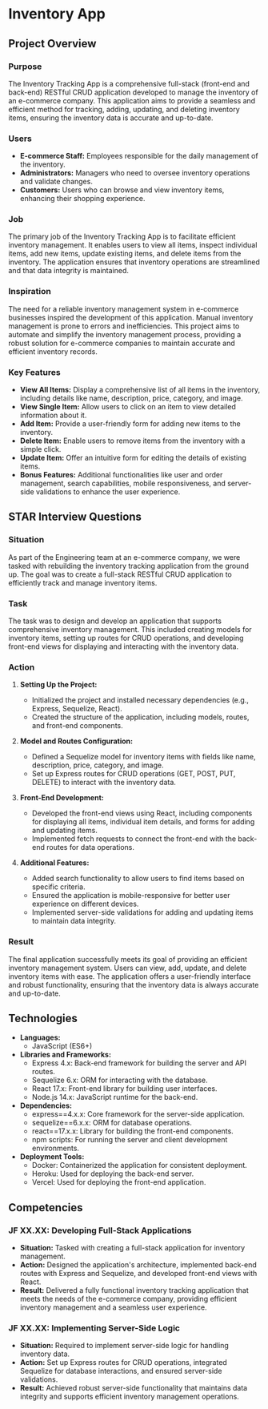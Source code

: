 
# Inventory App

## Project Overview

### Purpose
The Inventory Tracking App is a comprehensive full-stack (front-end and back-end) RESTful CRUD application developed to manage the inventory of an e-commerce company. This application aims to provide a seamless and efficient method for tracking, adding, updating, and deleting inventory items, ensuring the inventory data is accurate and up-to-date.

### Users
- **E-commerce Staff:** Employees responsible for the daily management of the inventory.
- **Administrators:** Managers who need to oversee inventory operations and validate changes.
- **Customers:** Users who can browse and view inventory items, enhancing their shopping experience.

### Job
The primary job of the Inventory Tracking App is to facilitate efficient inventory management. It enables users to view all items, inspect individual items, add new items, update existing items, and delete items from the inventory. The application ensures that inventory operations are streamlined and that data integrity is maintained.

### Inspiration
The need for a reliable inventory management system in e-commerce businesses inspired the development of this application. Manual inventory management is prone to errors and inefficiencies. This project aims to automate and simplify the inventory management process, providing a robust solution for e-commerce companies to maintain accurate and efficient inventory records.

### Key Features
- **View All Items:** Display a comprehensive list of all items in the inventory, including details like name, description, price, category, and image.
- **View Single Item:** Allow users to click on an item to view detailed information about it.
- **Add Item:** Provide a user-friendly form for adding new items to the inventory.
- **Delete Item:** Enable users to remove items from the inventory with a simple click.
- **Update Item:** Offer an intuitive form for editing the details of existing items.
- **Bonus Features:** Additional functionalities like user and order management, search capabilities, mobile responsiveness, and server-side validations to enhance the user experience.

## STAR Interview Questions

### Situation
As part of the Engineering team at an e-commerce company, we were tasked with rebuilding the inventory tracking application from the ground up. The goal was to create a full-stack RESTful CRUD application to efficiently track and manage inventory items.

### Task
The task was to design and develop an application that supports comprehensive inventory management. This included creating models for inventory items, setting up routes for CRUD operations, and developing front-end views for displaying and interacting with the inventory data.

### Action
1. **Setting Up the Project:**
    - Initialized the project and installed necessary dependencies (e.g., Express, Sequelize, React).
    - Created the structure of the application, including models, routes, and front-end components.

2. **Model and Routes Configuration:**
    - Defined a Sequelize model for inventory items with fields like name, description, price, category, and image.
    - Set up Express routes for CRUD operations (GET, POST, PUT, DELETE) to interact with the inventory data.

3. **Front-End Development:**
    - Developed the front-end views using React, including components for displaying all items, individual item details, and forms for adding and updating items.
    - Implemented fetch requests to connect the front-end with the back-end routes for data operations.

4. **Additional Features:**
    - Added search functionality to allow users to find items based on specific criteria.
    - Ensured the application is mobile-responsive for better user experience on different devices.
    - Implemented server-side validations for adding and updating items to maintain data integrity.

### Result
The final application successfully meets its goal of providing an efficient inventory management system. Users can view, add, update, and delete inventory items with ease. The application offers a user-friendly interface and robust functionality, ensuring that the inventory data is always accurate and up-to-date.

## Technologies

- **Languages:**
  - JavaScript (ES6+)
- **Libraries and Frameworks:**
  - Express 4.x: Back-end framework for building the server and API routes.
  - Sequelize 6.x: ORM for interacting with the database.
  - React 17.x: Front-end library for building user interfaces.
  - Node.js 14.x: JavaScript runtime for the back-end.
- **Dependencies:**
  - express==4.x.x: Core framework for the server-side application.
  - sequelize==6.x.x: ORM for database operations.
  - react==17.x.x: Library for building the front-end components.
  - npm scripts: For running the server and client development environments.
- **Deployment Tools:**
  - Docker: Containerized the application for consistent deployment.
  - Heroku: Used for deploying the back-end server.
  - Vercel: Used for deploying the front-end application.

## Competencies

### JF XX.XX: Developing Full-Stack Applications
- **Situation:** Tasked with creating a full-stack application for inventory management.
- **Action:** Designed the application's architecture, implemented back-end routes with Express and Sequelize, and developed front-end views with React.
- **Result:** Delivered a fully functional inventory tracking application that meets the needs of the e-commerce company, providing efficient inventory management and a seamless user experience.

### JF XX.XX: Implementing Server-Side Logic
- **Situation:** Required to implement server-side logic for handling inventory data.
- **Action:** Set up Express routes for CRUD operations, integrated Sequelize for database interactions, and ensured server-side validations.
- **Result:** Achieved robust server-side functionality that maintains data integrity and supports efficient inventory management operations.

